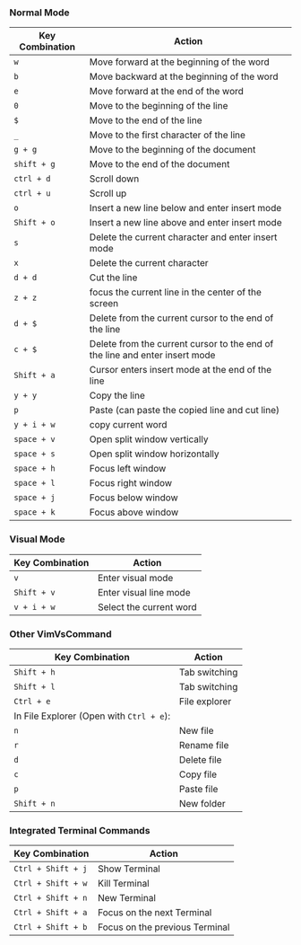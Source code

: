 ### Normal Mode

| Key Combination | Action                                                                      |
| --------------- | --------------------------------------------------------------------------- |
| `w`             | Move forward at the beginning of the word                                   |
| `b`             | Move backward at the beginning of the word                                  |
| `e`             | Move forward at the end of the word                                         |
| `0`             | Move to the beginning of the line                                           |
| `$`             | Move to the end of the line                                                 |
| `_`             | Move to the first character of the line                                     |
| `g + g`         | Move to the beginning of the document                                       |
| `shift + g`     | Move to the end of the document                                             |
| `ctrl + d`      | Scroll down                                                                 |
| `ctrl + u`      | Scroll up                                                                   |
| `o`             | Insert a new line below and enter insert mode                               |
| `Shift + o`     | Insert a new line above and enter insert mode                               |
| `s`             | Delete the current character and enter insert mode                          |
| `x`             | Delete the current character                                                |
| `d + d`         | Cut the line                                                                |
| `z + z`         | focus the current line in the center of the screen                          |
| `d + $`         | Delete from the current cursor to the end of the line                       |
| `c + $`         | Delete from the current cursor to the end of the line and enter insert mode |
| `Shift + a`     | Cursor enters insert mode at the end of the line                            |
| `y + y`         | Copy the line                                                               |
| `p`             | Paste (can paste the copied line and cut line)                              |
| `y + i + w`     | copy current word                                                           |
| `space + v`     | Open split window vertically                                                |
| `space + s`     | Open split window horizontally                                              |
| `space + h`     | Focus left window                                                           |
| `space + l`     | Focus right window                                                          |
| `space + j`     | Focus below window                                                          |
| `space + k`     | Focus above window                                                          |

### Visual Mode

| Key Combination | Action                  |
| --------------- | ----------------------- |
| `v`             | Enter visual mode       |
| `Shift + v`     | Enter visual line mode  |
| `v + i + w`     | Select the current word |

### Other VimVsCommand

| Key Combination                          | Action        |
| ---------------------------------------- | ------------- |
| `Shift + h`                              | Tab switching |
| `Shift + l`                              | Tab switching |
| `Ctrl + e`                               | File explorer |
| In File Explorer (Open with `Ctrl + e`): |
| `n`                                      | New file      |
| `r`                                      | Rename file   |
| `d`                                      | Delete file   |
| `c`                                      | Copy file     |
| `p`                                      | Paste file    |
| `Shift + n`                              | New folder    |

### Integrated Terminal Commands

| Key Combination    | Action                         |
| ------------------ | ------------------------------ |
| `Ctrl + Shift + j` | Show Terminal                  |
| `Ctrl + Shift + w` | Kill Terminal                  |
| `Ctrl + Shift + n` | New Terminal                   |
| `Ctrl + Shift + a` | Focus on the next Terminal     |
| `Ctrl + Shift + b` | Focus on the previous Terminal |
